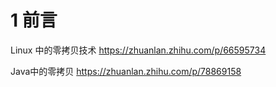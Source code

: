 # 1 前言
Linux 中的零拷贝技术     https://zhuanlan.zhihu.com/p/66595734


Java中的零拷贝    https://zhuanlan.zhihu.com/p/78869158
